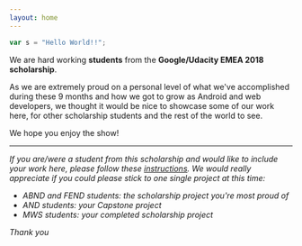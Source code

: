 ```yaml
---
layout: home
---
```


```javascript
var s = "Hello World!!";
```

We are hard working **students** from the **Google/Udacity EMEA 2018 scholarship**. 

As we are extremely proud on a personal level of what we've accomplished during these 9 months and how we got to grow as Android and web developers, we thought it would be nice to showcase some of our work here, for other scholarship students and the rest of the world to see.

We hope you enjoy the show!


***

*If you are/were a student from this scholarship and would like to include your work here, please follow these [instructions](https://github.com/AndroidDevScholarship/ud851-emea/blob/master/README.md).* 
*We would really appreciate if you could please stick to one single project at this time:*
- *ABND and FEND students: the scholarship project you're most proud of*
- *AND students: your Capstone project*
- *MWS students: your completed scholarship project*

*Thank you*

